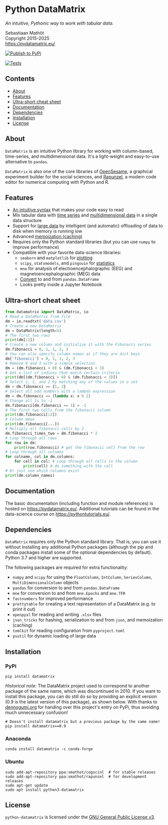 # Python DataMatrix

*An intuitive, Pythonic way to work with tabular data.*

Sebastiaan Mathôt  <br />
Copyright 2015-2025  <br />
<https://pydatamatrix.eu/>


[![Publish to PyPi](https://github.com/open-cogsci/python-datamatrix/actions/workflows/publish-package.yaml/badge.svg)](https://github.com/open-cogsci/python-datamatrix/actions/workflows/publish-package.yaml)

[![Tests](https://github.com/open-cogsci/python-datamatrix/actions/workflows/run-unittests.yaml/badge.svg)](https://github.com/open-cogsci/python-datamatrix/actions/workflows/run-unittests.yaml)


## Contents

- [About](#about)
- [Features](#features)
- [Ultra-short cheat sheet](#ultra-short-cheat-sheet)
- [Documentation](#documentation)
- [Dependencies](#dependencies)
- [Installation](#installation)
- [License](#license)


## About

`DataMatrix` is an intuitive Python library for working with column-based, time-series, and multidimensional data. It's a light-weight and easy-to-use alternative to `pandas`.

`DataMatrix` is also one of the core libraries of [OpenSesame](https://osdoc.cogsci.nl/), a graphical experiment builder for the social sciences, and [Rapunzel](https://rapunzel.cogsci.nl/), a modern code editor for numerical computing with Python and R.


## Features

- [An intuitive syntax](https://pydatamatrix.eu/basic) that makes your code easy to read
- Mix tabular data with [time series](https://pydatamatrix.eu/series) and [multidimensional data](https://pydatamatrix.eu/multidimensional) in a single data structure
- Support for [large data](https://pydatamatrix.eu/largedata) by intelligent (and automatic) offloading of data to disk when memory is running low
- Advanced [memoization (caching)](https://pydatamatrix.eu//memoization)
- Requires only the Python standard libraries (but you can use `numpy` to improve performance)
- Compatible with your favorite data-science libraries:
    - `seaborn` and `matplotlib` for [plotting](https://pythontutorials.eu/numerical/plotting)
    - `scipy`, `statsmodels`, and `pingouin` for [statistics](https://pythontutorials.eu/numerical/statistics)
    - `mne` for analysis of electroencephalographic (EEG) and magnetoencephalographic (MEG) data
    - [Convert](https://pydatamatrix.eu/convert) to and from `pandas.DataFrame`
    - Looks pretty inside a Jupyter Notebook


## Ultra-short cheat sheet

```python
from datamatrix import DataMatrix, io
# Read a DataMatrix from file
dm = io.readtxt('data.csv')
# Create a new DataMatrix
dm = DataMatrix(length=5)
# The first two rows
print(dm[:2])
# Create a new column and initialize it with the Fibonacci series
dm.fibonacci = 0, 1, 1, 2, 3
# You can also specify column names as if they are dict keys
dm['fibonacci'] = 0, 1, 1, 2, 3
# Remove 0 and 3 with a simple selection
dm = (dm.fibonacci > 0) & (dm.fibonacci < 3)
# Get a list of indices that match certain criteria
print(dm[(dm.fibonacci > 0) & (dm.fibonacci < 3)])
# Select 1, 1, and 2 by matching any of the values in a set
dm = dm.fibonacci == {1, 2}
# Select all odd numbers with a lambda expression
dm = dm.fibonacci == (lambda x: x % 2)
# Change all 1s to -1
dm.fibonacci[dm.fibonacci == 1] = -1
# The first two cells from the fibonacci column
print(dm.fibonacci[:2])
# Column mean
print(dm.fibonacci[...])
# Multiply all fibonacci cells by 2
dm.fibonacci_times_two = dm.fibonacci * 2
# Loop through all rows
for row in dm:
    print(row.fibonacci) # get the fibonacci cell from the row
# Loop through all columns
for colname, col in dm.columns:
    for cell in col: # Loop through all cells in the column
        print(cell) # do something with the cell
# Or just see which columns exist
print(dm.column_names)
```


## Documentation

The basic documentation (including function and module references) is hosted on <https://pydatamatrix.eu/>. Additional tutorials can be found in the data-science course on <https://pythontutorials.eu/>.


## Dependencies

`DataMatrix` requires only the Python standard library. That is, you can use it without installing any additional Python packages (although the pip and conda packages install some of the optional dependencies by default). Python 3.7 and higher are supported.

The following packages are required for extra functionality:

- `numpy` and `scipy` for using the `FloatColumn`, `IntColumn`, `SeriesColumn`, `MultiDimensionalColumn` objects
- `pandas` for conversion to and from `pandas.DataFrame`
- `mne` for conversion to and from `mne.Epochs` and `mne.TFR`
- `fastnumbers` for improved performance
- `prettytable` for creating a text representation of a DataMatrix (e.g. to print it out)
- `openpyxl` for reading and writing `.xlsx` files
- `json_tricks` for hashing, serialization to and from `json`, and memoization (caching)
- `tomlkit` for reading configuration from `pyproject.toml`
- `psutil` for dynamic loading of large data


## Installation


### PyPi

~~~
pip install datamatrix
~~~


*Historical note:* The DataMatrix project used to correspond to another package of the same name, which was discontinued in 2010. If you want to install this package, you can do still do so by providing an explicit version (0.9 is the latest version of this package), as shown below. With thanks to [dennogumi.org](https://www.dennogumi.org/) for handing over this project's entry on PyPi, thus avoiding much unnecessary confusion!

~~~
# Doesn't install datamatrix but a previous package by the same name!
pip install datamatrix==0.9
~~~


### Anaconda

~~~
conda install datamatrix -c conda-forge
~~~


### Ubuntu

~~~
sudo add-apt-repository ppa:smathot/cogscinl  # for stable releases
sudo add-apt-repository ppa:smathot/rapunzel  # for development releases
sudo apt-get update
sudo apt install python3-datamatrix
~~~


## License

`python-datamatrix` is licensed under the [GNU General Public License
v3](http://www.gnu.org/licenses/gpl-3.0.en.html).
